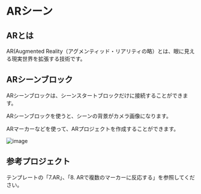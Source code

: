 # ARシーン

## ARとは

AR(Augmented Reality（アグメンティッド・リアリティの略）とは、眼に見える現実世界を拡張する技術です。


## ARシーンブロック

ARシーンブロックは、シーンスタートブロックだけに接続することができます。

ARシーンブロックを使うと、シーンの背景がカメラ画像になります。

ARマーカーなどを使って、ARプロジェクトを作成することができます。


![image](https://github.com/levelenter/blockvrock_doc/assets/43167728/65afa280-6e10-40fd-8920-2bedef024ae6)



## 参考プロジェクト


テンプレートの「7.AR」、「8. ARで複数のマーカーに反応する」を参照してください。
